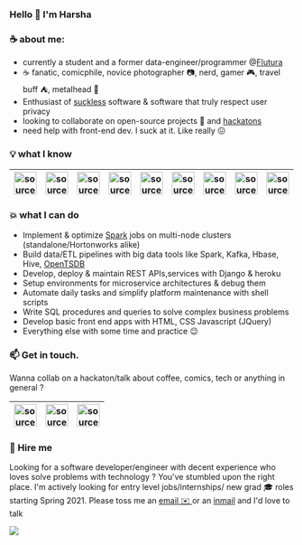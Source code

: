 ### Hello 👋 I'm Harsha

### :coffee: about me:
- currently a student and a former data-engineer/programmer @[Flutura](https://www.flutura.com)
- :coffee: fanatic, comicphile, novice photographer :camera:, nerd, gamer :video_game:, travel buff :tent:, metalhead :metal:
- Enthusiast of [suckless](https://suckless.org/) software & software that truly respect user privacy
- looking to collaborate on open-source projects :star2: and [hackatons](https://devpost.com/harsha993)
- need help with front-end dev. I suck at it. Like really :confounded:

### :bulb: what I know

| <a href="https://i.imgur.com/cMoWq8K.png"><img src="https://i.imgur.com/cMoWq8K.png" width=40px height=40px title="source: imgur.com" /></a> | <a href="https://i.imgur.com/5ZmVtbw.png"><img src="https://i.imgur.com/5ZmVtbw.png" width=40px height=40px title="source: imgur.com" /></a> | <a href="https://i.imgur.com/CwKJykH.png"><img src="https://i.imgur.com/CwKJykH.png" width=40px height=40px title="source: imgur.com" /></a> | <a href="https://i.imgur.com/0MjekLP.png"><img src="https://i.imgur.com/0MjekLP.png" width=40px height=40px title="source: imgur.com" /></a> | <a href="https://i.imgur.com/oEu53or.png"><img src="https://i.imgur.com/oEu53or.png" width=40px height=40px title="source: imgur.com" /></a> | <a href="https://i.imgur.com/LxhprMM.png"><img src="https://i.imgur.com/LxhprMM.png" width=40px height=40px title="source: imgur.com" /></a> | <a href="https://i.imgur.com/Cs2tBrX.png"><img src="https://i.imgur.com/Cs2tBrX.png" width=40px height=40px title="source: imgur.com" /></a> | <a href="https://i.imgur.com/lbPduyG.png"><img src="https://i.imgur.com/lbPduyG.png" width=40px height=40px title="source: imgur.com" /></a> | <a href="https://i.imgur.com/oYd5O8K.png"><img src="https://i.imgur.com/oYd5O8K.png" width=40px height=40px title="source: imgur.com" /></a>
|---|---|---|---|---|---|---|---|---|

### :boom: what I can do
- Implement & optimize [Spark](https://spark.apache.org/) jobs on multi-node clusters (standalone/Hortonworks alike)
- Build data/ETL pipelines with big data tools like Spark, Kafka, Hbase, Hive, [OpenTSDB](http://opentsdb.net)
- Develop, deploy & maintain REST APIs,services with Django & heroku
- Setup environments for microservice architectures & debug them
- Automate daily tasks and simplify platform maintenance with shell scripts
- Write SQL procedures and queries to solve complex business problems
- Develop basic front end apps with HTML, CSS Javascript (JQuery)
- Everything else with some time and practice :wink:

### 📫 Get in touch.

Wanna collab on a hackaton/talk about coffee, comics, tech or anything in general ?

| <a href="https://www.linkedin.com/in/iharshadev" target="_blank" rel="noopener noreferrer"><img src="https://i.imgur.com/kF9HMpz.png" width=40px height=40px title="source: imgur.com" /></a> | <a href="https://devpost.com/harsha993" target="_blank" rel="noopener noreferrer"><img src="https://i.imgur.com/mBzRAXo.png" width=40px height=40px title="source: imgur.com" /></a> | <a href="https://www.instagram.com/maybewankenobi" target="_blank" rel="noopener noreferrer"><img src="https://i.imgur.com/FukmRzq.png" width=40px height=40px title="source: imgur.com" /></a>
|---|---|---|

### :handshake: Hire me

Looking for a software developer/engineer with decent experience who loves solve problems with technology ? You've stumbled upon the right place. I'm actively looking for entry level jobs/internships/ new grad 🎓 roles starting Spring 2021. Please toss me an [email ✉️ ](mailto:harshavardhanr.993@gmail.com) or an [inmail](https://www.linkedin.com/in/iharshadev/) and I'd love to talk

![](https://komarev.com/ghpvc/?username=iharshadev&color=blueviolet&label=stalk+counter+👀)
